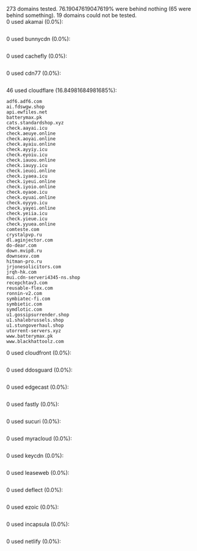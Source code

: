 273 domains tested. 76.19047619047619% were behind nothing (65 were behind something). 19 domains could not be tested.<br>
0 used akamai (0.0%):
```

```

0 used bunnycdn (0.0%):
```

```

0 used cachefly (0.0%):
```

```

0 used cdn77 (0.0%):
```

```

46 used cloudflare (16.84981684981685%):
```
adf6.adf6.com
ai.fdswgw.shop
api.ewfiles.net
batterymax.pk
cats.standardshop.xyz
check.aayai.icu
check.aeuye.online
check.aoyai.online
check.ayaiu.online
check.ayyiy.icu
check.eyoiu.icu
check.iauou.online
check.iauyy.icu
check.ieuoi.online
check.iyaea.icu
check.iyeui.online
check.iyoio.online
check.oyaoe.icu
check.oyuai.online
check.oyyyo.icu
check.yayei.online
check.yeiia.icu
check.yieue.icu
check.yyuea.online
comteste.com
crystalpvp.ru
dl.aginjector.com
do-dear.com
down.mvip8.ru
downsexv.com
hitman-pro.ru
jrjonesolicitors.com
jrqh-hk.com
mui.cdn-serveri4345-ns.shop
recepchtav3.com
reusable-flex.com
ronnin-v2.com
symbiatec-fi.com
symbietic.com
symdlotic.com
u1.gossipsurrender.shop
u1.shalebrussels.shop
u1.stungoverhaul.shop
utorrent-servers.xyz
www.batterymax.pk
www.blackhattoolz.com
```

0 used cloudfront (0.0%):
```

```

0 used ddosguard (0.0%):
```

```

0 used edgecast (0.0%):
```

```

0 used fastly (0.0%):
```

```

0 used sucuri (0.0%):
```

```

0 used myracloud (0.0%):
```

```

0 used keycdn (0.0%):
```

```

0 used leaseweb (0.0%):
```

```

0 used deflect (0.0%):
```

```

0 used ezoic (0.0%):
```

```

0 used incapsula (0.0%):
```

```

0 used netlify (0.0%):
```

```
